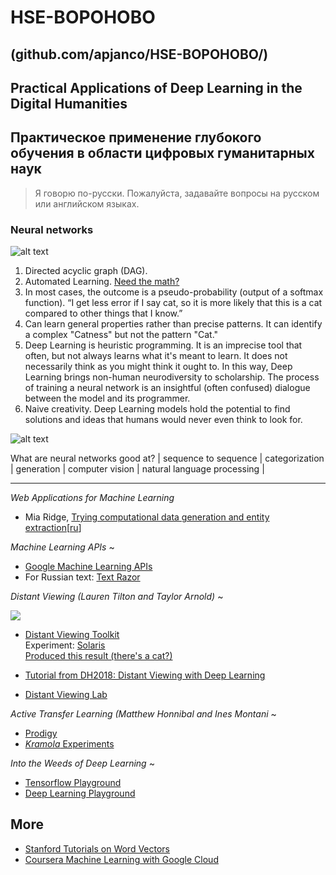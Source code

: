 # HSE-BOPOHOBO   
## (github.com/apjanco/HSE-BOPOHOBO/)
## Practical Applications of Deep Learning in the Digital Humanities
## Практическое применение глубокого обучения в области цифровых гуманитарных наук
> Я говорю по-русски. Пожалуйста, задавайте вопросы на русском или английском языках.

### Neural networks 
![alt text](http://neuralnetworksanddeeplearning.com/images/tikz1.png "A simple neural network")

1. Directed acyclic graph (DAG).
1. Automated Learning. [Need the math?](https://google-developers.appspot.com/machine-learning/crash-course/backprop-scroll/)
1. In most cases, the outcome is a pseudo-probability (output of a softmax function). “I get less error if I say cat, so it is more likely that this is a cat compared to other things that I know.”  
1. Can learn general properties rather than precise patterns.  It can identify a complex "Catness" but not the pattern "Cat."  
1. Deep Learning is heuristic programming. It is an imprecise tool that often, but not always learns what it's meant to learn. It does not necessarily think as you might think it ought to. In this way, Deep Learning brings non-human neurodiversity to scholarship. The process of training a neural network is an insightful (often confused) dialogue between the model and its programmer.  
1. Naive creativity. Deep Learning models hold the potential to find solutions and ideas that humans would never even think to look for. 

![alt text](http://104.131.28.158/static/n_net1.gif "A simple neural network")

What are neural networks good at? 
| sequence to sequence | categorization | generation | computer vision | natural language processing | 

---

_Web Applications for Machine Learning_

- Mia Ridge, [Trying computational data generation and entity extraction](http://www.openobjects.org.uk/2017/02/trying-computational-data-generation-and-entity-extraction/)[[ru](https://translate.google.com/translate?sl=en&tl=ru&js=y&prev=_t&hl=en&ie=UTF-8&u=http%3A%2F%2Fwww.openobjects.org.uk%2F2017%2F02%2Ftrying-computational-data-generation-and-entity-extraction%2F&edit-text=&act=url)]


_Machine Learning APIs_ ~
 
- [Google Machine Learning APIs](https://drive.google.com/file/d/1CO9k589Mbwqz3sBMBSutoSXIarYH4NCP/view?usp=sharing)
- For Russian text: [Text Razor](https://www.textrazor.com/demo)

_Distant Viewing (Lauren Tilton and Taylor Arnold)_ ~

[![](http://img.youtube.com/vi/OjaY1ZCAAUc/0.jpg)](http://www.youtube.com/watch?v=OjaY1ZCAAUc "")

- [Distant Viewing Toolkit](https://github.com/distant-viewing/dvt) <br>
Experiment: [Solaris](https://www.youtube.com/watch?v=Th__RHsqMfQ)<br>
[Produced this result (there's a cat?)](https://github.com/apjanco/HSE-BOPOHOBO/blob/master/frame_output.json)

- [Tutorial from DH2018: Distant Viewing with Deep Learning](https://github.com/statsmaths/distant-viewing-tutorial)
- [Distant Viewing Lab](https://distantviewing.org/)

_Active Transfer Learning (Matthew Honnibal and Ines Montani_ ~

- [Prodigy](https://prodi.gy/demo?view_id=ner)
- [_Kramola_ Experiments](https://github.com/apjanco/HSE-BOPOHOBO/blob/master/kramola.md)

_Into the Weeds of Deep Learning_ ~

- [Tensorflow Playground](https://playground.tensorflow.org)
- [Deep Learning Playground](http://104.131.28.158)

## More

- [Stanford Tutorials on Word Vectors](https://github.com/sul-cidr/dh2018-word-vector-workshops)
- [Coursera Machine Learning with Google Cloud](https://www.coursera.org/specializations/machine-learning-tensorflow-gcp)
